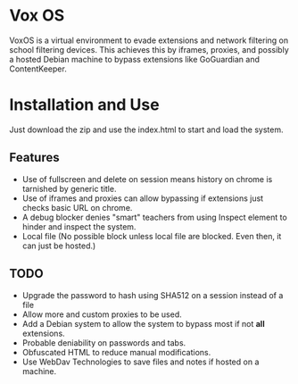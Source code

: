# Vox OS

VoxOS is a virtual environment to evade extensions and network filtering on school filtering devices. This achieves this by iframes, proxies, and possibly a hosted Debian machine to bypass extensions like GoGuardian and ContentKeeper.


# Installation and Use

Just download the zip and use the index.html to start and load the system.

## Features

 - Use of fullscreen and delete on session means history on chrome is tarnished by generic title.
 - Use of iframes and proxies can allow bypassing if extensions just checks basic URL on chrome.
 - A debug blocker denies "smart" teachers from using Inspect element to hinder and inspect the system.
 - Local file (No possible block unless local file are blocked. Even then, it can just be hosted.)

## TODO

 - Upgrade the password to hash using SHA512 on a session instead of a file
 - Allow more and custom proxies to be used.
 - Add a Debian system to allow the system to bypass most if not **all** extensions.
 - Probable deniability on passwords and tabs.
 - Obfuscated HTML to reduce manual modifications.
- Use WebDav Technologies to save files and notes if hosted on a machine.
